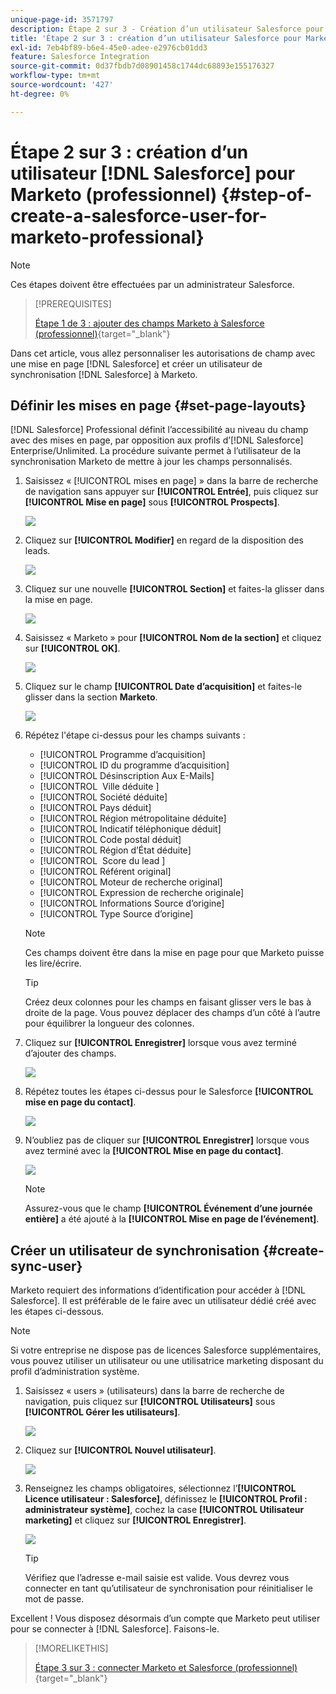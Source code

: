 ```yaml
---
unique-page-id: 3571797
description: Étape 2 sur 3 - Création d’un utilisateur Salesforce pour Marketo (professionnel) - Documentation de Marketo - Documentation du produit
title: 'Étape 2 sur 3 : création d’un utilisateur Salesforce pour Marketo (professionnel)'
exl-id: 7eb4bf89-b6e4-45e0-adee-e2976cb01dd3
feature: Salesforce Integration
source-git-commit: 0d37fbdb7d08901458c1744dc68893e155176327
workflow-type: tm+mt
source-wordcount: '427'
ht-degree: 0%

---
```


# Étape 2 sur 3 : création d’un utilisateur [!DNL Salesforce] pour Marketo (professionnel) {#step-of-create-a-salesforce-user-for-marketo-professional}

>[!NOTE]
>
>Ces étapes doivent être effectuées par un administrateur Salesforce.

>[!PREREQUISITES]
>
>[Étape 1 de 3 : ajouter des champs Marketo à Salesforce (professionnel)](/help/marketo/product-docs/crm-sync/salesforce-sync/setup/professional-edition/step-1-of-3-add-marketo-fields-to-salesforce-professional.md){target="_blank"}

Dans cet article, vous allez personnaliser les autorisations de champ avec une mise en page [!DNL Salesforce] et créer un utilisateur de synchronisation [!DNL Salesforce] à Marketo.

## Définir les mises en page {#set-page-layouts}

[!DNL Salesforce] Professional définit l’accessibilité au niveau du champ avec des mises en page, par opposition aux profils d’[!DNL Salesforce] Enterprise/Unlimited. La procédure suivante permet à l’utilisateur de la synchronisation Marketo de mettre à jour les champs personnalisés.

1. Saisissez « [!UICONTROL mises en page] » dans la barre de recherche de navigation sans appuyer sur **[!UICONTROL Entrée]**, puis cliquez sur **[!UICONTROL Mise en page]** sous **[!UICONTROL Prospects]**.

   ![](assets/image2016-2-26-12-3a58-3a32.png)

1. Cliquez sur **[!UICONTROL Modifier]** en regard de la disposition des leads.

   ![](assets/image2016-2-26-13-3a2-3a46.png)

1. Cliquez sur une nouvelle **[!UICONTROL Section]** et faites-la glisser dans la mise en page.

   ![](assets/image2014-12-9-12-3a56-3a40.png)

1. Saisissez « Marketo » pour **[!UICONTROL Nom de la section]** et cliquez sur **[!UICONTROL OK]**.

   ![](assets/image2014-12-9-12-3a56-3a52.png)

1. Cliquez sur le champ **[!UICONTROL Date d’acquisition]** et faites-le glisser dans la section **Marketo**.

   ![](assets/image2014-12-9-12-3a57-3a0.png)

1. Répétez l&#39;étape ci-dessus pour les champs suivants :

   * [!UICONTROL Programme d’acquisition]
   * [!UICONTROL ID du programme d’acquisition]
   * [!UICONTROL Désinscription Aux E-Mails]
   * [!UICONTROL &#x200B; Ville déduite &#x200B;]
   * [!UICONTROL Société déduite]
   * [!UICONTROL Pays déduit]
   * [!UICONTROL Région métropolitaine déduite]
   * [!UICONTROL Indicatif téléphonique déduit]
   * [!UICONTROL Code postal déduit]
   * [!UICONTROL Région d’État déduite]
   * [!UICONTROL &#x200B; Score du lead &#x200B;]
   * [!UICONTROL Référent original]
   * [!UICONTROL Moteur de recherche original]
   * [!UICONTROL Expression de recherche originale]
   * [!UICONTROL Informations Source d’origine]
   * [!UICONTROL Type Source d’origine]

   >[!NOTE]
   >
   >Ces champs doivent être dans la mise en page pour que Marketo puisse les lire/écrire.

   >[!TIP]
   >
   >Créez deux colonnes pour les champs en faisant glisser vers le bas à droite de la page. Vous pouvez déplacer des champs d’un côté à l’autre pour équilibrer la longueur des colonnes.

1. Cliquez sur **[!UICONTROL Enregistrer]** lorsque vous avez terminé d’ajouter des champs.

   ![](assets/image2014-12-9-12-3a57-3a10.png)

1. Répétez toutes les étapes ci-dessus pour le Salesforce **[!UICONTROL mise en page du contact]**.

   ![](assets/image2016-2-26-13-3a10-3a1.png)

1. N’oubliez pas de cliquer sur **[!UICONTROL Enregistrer]** lorsque vous avez terminé avec la **[!UICONTROL Mise en page du contact]**.

   ![](assets/image2014-12-9-12-3a57-3a30.png)

   >[!NOTE]
   >
   >Assurez-vous que le champ **[!UICONTROL Événement d’une journée entière]** a été ajouté à la **[!UICONTROL Mise en page de l’événement]**.

## Créer un utilisateur de synchronisation {#create-sync-user}

Marketo requiert des informations d’identification pour accéder à [!DNL Salesforce]. Il est préférable de le faire avec un utilisateur dédié créé avec les étapes ci-dessous.

>[!NOTE]
>
>Si votre entreprise ne dispose pas de licences Salesforce supplémentaires, vous pouvez utiliser un utilisateur ou une utilisatrice marketing disposant du profil d’administration système.

1. Saisissez « users » (utilisateurs) dans la barre de recherche de navigation, puis cliquez sur **[!UICONTROL Utilisateurs]** sous **[!UICONTROL Gérer les utilisateurs]**.

   ![](assets/image2014-12-9-12-3a57-3a42.png)

1. Cliquez sur **[!UICONTROL Nouvel utilisateur]**.

   ![](assets/image2014-12-9-12-3a58-3a1.png)

1. Renseignez les champs obligatoires, sélectionnez l’**[!UICONTROL Licence utilisateur : Salesforce]**, définissez le **[!UICONTROL Profil : administrateur système]**, cochez la case **[!UICONTROL Utilisateur marketing]** et cliquez sur **[!UICONTROL Enregistrer]**.

   ![](assets/image2014-12-9-12-3a58-3a11.png)

   >[!TIP]
   >
   >Vérifiez que l’adresse e-mail saisie est valide. Vous devrez vous connecter en tant qu’utilisateur de synchronisation pour réinitialiser le mot de passe.

Excellent ! Vous disposez désormais d’un compte que Marketo peut utiliser pour se connecter à [!DNL Salesforce]. Faisons-le.

>[!MORELIKETHIS]
>
>[Étape 3 sur 3 : connecter Marketo et Salesforce (professionnel)](/help/marketo/product-docs/crm-sync/salesforce-sync/setup/professional-edition/step-3-of-3-connect-marketo-and-salesforce-professional.md){target="_blank"}
